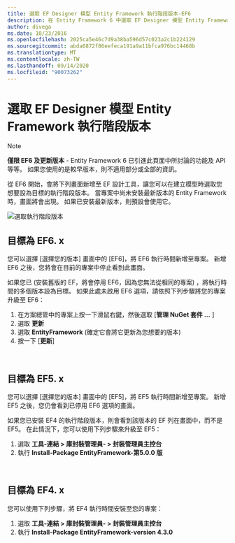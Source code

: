 ```yaml
---
title: 選取 EF Designer 模型 Entity Framework 執行階段版本-EF6
description: 在 Entity Framework 6 中選取 EF Designer 模型 Entity Framework 執行階段版本
author: divega
ms.date: 10/23/2016
ms.openlocfilehash: 2025ca5e46c7d9a38ba596d57c023a2c1b224129
ms.sourcegitcommit: abda0872f86eefeca191a9a11bfca976bc14468b
ms.translationtype: MT
ms.contentlocale: zh-TW
ms.lasthandoff: 09/14/2020
ms.locfileid: "90073262"
---
```

# <a name="selecting-entity-framework-runtime-version-for-ef-designer-models"></a>選取 EF Designer 模型 Entity Framework 執行階段版本
> [!NOTE]
> **僅限 EF6 及更新版本** - Entity Framework 6 已引進此頁面中所討論的功能及 API 等等。 如果您使用的是較早版本，則不適用部分或全部的資訊。

從 EF6 開始，會將下列畫面新增至 EF 設計工具，讓您可以在建立模型時選取您想要設為目標的執行階段版本。 當專案中尚未安裝最新版本的 Entity Framework 時，畫面將會出現。 如果已安裝最新版本，則預設會使用它。

![選取執行階段版本](~/ef6/media/screen.png)

## <a name="targeting-ef6x"></a>目標為 EF6. x

您可以選擇 [選擇您的版本] 畫面中的 [EF6]，將 EF6 執行時間新增至專案。 新增 EF6 之後，您將會在目前的專案中停止看到此畫面。

如果您已 (安裝舊版的 EF，將會停用 EF6，因為您無法從相同的專案) ，將執行時間的多個版本設為目標。 如果此處未啟用 EF6 選項，請依照下列步驟將您的專案升級至 EF6：

1.  在方案總管中的專案上按一下滑鼠右鍵，然後選取 [**管理 NuGet 套件 ...** ]
2.  選取 **更新**
3.  選取 **EntityFramework** (確定它會將它更新為您想要的版本) 
4.  按一下 [**更新**]

 

## <a name="targeting-ef5x"></a>目標為 EF5. x

您可以選擇 [選擇您的版本] 畫面中的 [EF5]，將 EF5 執行時間新增至專案。 新增 EF5 之後，您仍會看到已停用 EF6 選項的畫面。

如果您已安裝 EF4 的執行階段版本，則會看到該版本的 EF 列在畫面中，而不是 EF5。 在此情況下，您可以使用下列步驟來升級至 EF5：

1.  選取 **工具-連結 &gt; 庫封裝管理員- &gt; 封裝管理員主控台**
2.  執行 **Install-Package EntityFramework-第5.0.0 版**

 

## <a name="targeting-ef4x"></a>目標為 EF4. x

您可以使用下列步驟，將 EF4 執行時間安裝至您的專案：

1.  選取 **工具-連結 &gt; 庫封裝管理員- &gt; 封裝管理員主控台**
2.  執行 **Install-Package EntityFramework-version 4.3.0**
